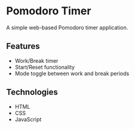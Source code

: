 # Pomodoro Timer

A simple web-based Pomodoro timer application.

## Features
- Work/Break timer
- Start/Reset functionality
- Mode toggle between work and break periods

## Technologies
- HTML
- CSS
- JavaScript